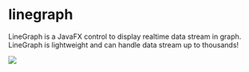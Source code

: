 # linegraph

LineGraph is a JavaFX control to display realtime data stream in graph. LineGraph is lightweight and can handle data stream up to thousands!

![](linegraph_demo.gif)